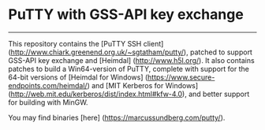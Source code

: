 # PuTTY with GSS-API key exchange
***

This repository contains the
[PuTTY SSH client] (http://www.chiark.greenend.org.uk/~sgtatham/putty/),
patched to support GSS-API key exchange and [Heimdal] (http://www.h5l.org/).
It also contains patches to build a Win64-version of PuTTY, complete
with support for the 64-bit versions of
[Heimdal for Windows] (https://www.secure-endpoints.com/heimdal/) and
[MIT Kerberos for Windows] (http://web.mit.edu/kerberos/dist/index.html#kfw-4.0),
and better support for building with MinGW.

You may find binaries [here] (https://marcussundberg.com/putty/).
